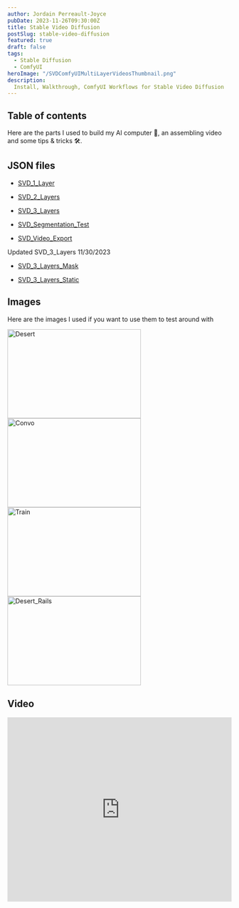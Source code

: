 ```yaml
---
author: Jordain Perreault-Joyce
pubDate: 2023-11-26T09:30:00Z
title: Stable Video Diffusion
postSlug: stable-video-diffusion
featured: true
draft: false
tags:
  - Stable Diffusion
  - ComfyUI
heroImage: "/SVDComfyUIMultiLayerVideosThumbnail.png"
description:
  Install, Walkthrough, ComfyUI Workflows for Stable Video Diffusion
---
```

<!-- ## Table of contents -->
## Table of contents


<!-- <img src="../../../public/assets/images/ComputerComponents.png" alt="Computer Components"> -->
Here are the parts I used to build my AI computer 🤖, an assembling video and some tips & tricks 🛠. 
## JSON files 

- [SVD_1_Layer](https://cdn.discordapp.com/attachments/1178733270930837646/1178733659033960551/SVD_1_Layer.json?ex=65773844&is=6564c344&hm=86c11ee26ee1543f764d4bd0f3fb55e39abf928665600bafc2ba389752bd7dac&)
- [SVD_2_Layers](https://cdn.discordapp.com/attachments/1178733270930837646/1178733703359369277/SVD_2_Layers.json?ex=6577384e&is=6564c34e&hm=79526a877c3f84940b977626a38305672edb64b0274ae08cbf16fc5a9467405a&)
- [SVD_3_Layers](https://cdn.discordapp.com/attachments/1178733270930837646/1178733722598658198/SVD_3_Layers.json?ex=65773853&is=6564c353&hm=543616160a99449ff700d3adf18a5cdf0f2270b9c2adfb2d80723e30275ff8ee&)

- [SVD_Segmentation_Test](https://cdn.discordapp.com/attachments/1178733270930837646/1178733734191714325/SVD_Segmentation_Test.json?ex=65773856&is=6564c356&hm=45b0064fdd9bd16bfce6b879b27a9b0f62781a2348ac15dba0a15196e5167479&)
- [SVD_Video_Export](https://cdn.discordapp.com/attachments/1178733270930837646/1178733747659620443/SVD_Video_Export.json?ex=65773859&is=6564c359&hm=9c7826ee6537fee937e786087a395e57d3145278484b7985f55de7e3a446cbf4&)

Updated SVD_3_Layers 11/30/2023

- [SVD_3_Layers_Mask](https://cdn.discordapp.com/attachments/1178733270930837646/1179896307792478268/SVD_3_Layers_Masks.json?ex=657b7311&is=6568fe11&hm=a8a9d8b3e98fce0d1b38503096f1db8296989936ca1a1cbd866ee9e477a0a3cc&)

- [SVD_3_Layers_Static](https://cdn.discordapp.com/attachments/1178733270930837646/1179896323802140733/SVD_3_Layers_Static.json?ex=657b7315&is=6568fe15&hm=c8382442be1bf9ee6b2284d43925fb9092da8c83061b7d7197940f1074db1b8f&)


## Images

Here are the images I used if you want to use them to test around with

<div class="grid grid-cols-4 gap-2">
<!-- ![Circle Mask](@assets/images/automatic1111-qr-code-monster-tutorial/CircleMask.jpg=200w300h "Circle Mask") -->
<img src="/blog/images/stable-video-diffusion/Desert576x1024.png" alt="Desert" width="300" height="200">
<img src="/blog/images/stable-video-diffusion/Convo576x1024.png" alt="Convo" width="300" height="200">
<img src="/blog/images/stable-video-diffusion/Train576x1024.png" alt="Train" width="300" height="200">
<img src="/blog/images/stable-video-diffusion/Desert_Rails576x1024.png" alt="Desert_Rails" width="300" height="200">
</div>

## Video

<iframe width="100%" height="414" src="https://www.youtube.com/embed/ID6IESHjKzE?si=FIYJ6bdh3-j34G9q" title="YouTube video player" frameborder="0" allow="accelerometer; autoplay; clipboard-write; encrypted-media; gyroscope; picture-in-picture; web-share" allowfullscreen></iframe>

